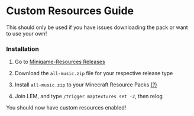# Custom Resources Guide

This should only be used if you have issues downloading the pack or want to use your own!

### Installation

1. Go to [Minigame-Resources Releases](https://github.com/Legacy-Edition-Minigames/Minigame-Resources/releases/latest/download/all-music.zip)

2. Download the `all-music.zip` file for your respective release type

3. Install `all-music.zip` to your Minecraft Resource Packs [(?)](https://www.planetminecraft.com/blog/how-to-install-a-resource-pack/)

4. Join LEM, and type `/trigger maptextures set -2`, then relog

You should now have custom resources enabled!
